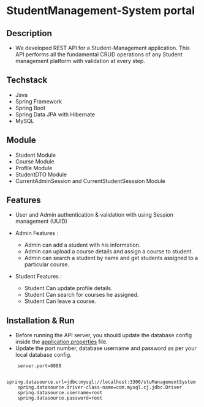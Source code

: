 # StudentManagement-System portal
## Description
- We developed REST API for a Student-Management application. This API performs all the fundamental CRUD operations of any Student management platform with validation at every step.

## Techstack
- Java
- Spring Framework
- Spring Boot
- Spring Data JPA with Hibernate
- MySQL

## Module
- Student Module
- Course Module
- Profile Module
- StudentDTO Module
- CurrentAdminSession and CurrentStudentSesssion Module


## Features
- User and Admin authentication & validation with using Session management (UUID)
* Admin Features : 
   * Admin can add a student with his information.
   * Admin can upload a course details and assign a course to student.
   * Admin can search a student by name and get students assigned to a particular course.
   
 * Student Features : 
    *  Student Can update profile details.
    *  Student Can search for courses he assigned.
    *  Student Can leave a course.
    
## Installation & Run

- Before running the API server, you should update the database config inside the [application.properties](https://github.com/shubhamgarg7239/StudentManagement-System/tree/main/src/main/resources ) file.
- Update the port number, database username and password as per your local database config.

```
    server.port=8888

    spring.datasource.url=jdbc:mysql://localhost:3306/stuManagementSystem
    spring.datasource.driver-class-name=com.mysql.cj.jdbc.Driver
    spring.datasource.username=root
    spring.datasource.password=root
    
```
